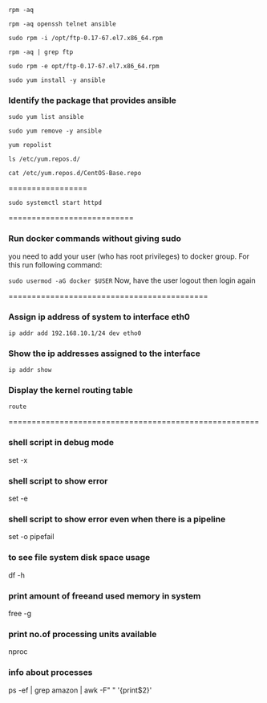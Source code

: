 `rpm -aq`

`rpm -aq openssh telnet ansible`

`sudo rpm -i /opt/ftp-0.17-67.el7.x86_64.rpm`

`rpm -aq | grep ftp`

`sudo rpm -e opt/ftp-0.17-67.el7.x86_64.rpm`

`sudo yum install -y ansible`

### Identify the package that provides ansible
`sudo yum list ansible`

`sudo yum remove -y ansible`

`yum repolist`

`ls /etc/yum.repos.d/`

`cat /etc/yum.repos.d/CentOS-Base.repo`

=================

`sudo systemctl start httpd`

===========================

### Run docker commands without giving sudo
you need to add your user (who has root privileges) to docker group. For this run following command:

`sudo usermod -aG docker $USER`
Now, have the user logout then login again

===========================================

### Assign ip address of system to interface eth0
 `ip addr add 192.168.10.1/24 dev etho0`

### Show the ip addresses assigned to the interface
`ip addr show`

### Display the kernel routing table
`route`

======================================================
### shell script in debug mode 
set -x

### shell script to show error
set -e

### shell script to show error even when there is a pipeline
set -o pipefail

### to see file system disk space usage
df -h

### print amount of freeand used memory in system
free -g

### print no.of processing units available
nproc

### info about processes
ps -ef | grep amazon | awk -F" " '{print$2}'
